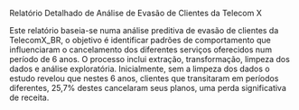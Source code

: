 
Relatório Detalhado de Análise de Evasão de Clientes da Telecom X

Este relatório baseia-se numa análise preditiva de evasão de clientes da TelecomX_BR, o objetivo é identificar padrões de comportamento que influenciaram o cancelamento dos diferentes serviços oferecidos num período de 6 anos.  O processo inclui extração, transformação, limpeza dos dados e análise exploratória.
Inicialmente, sem a limpeza dos dados  o estudo revelou que nestes 6 anos, clientes que transitaram em períodos diferentes, 25,7%  destes cancelaram seus planos, uma perda significativa de receita.

